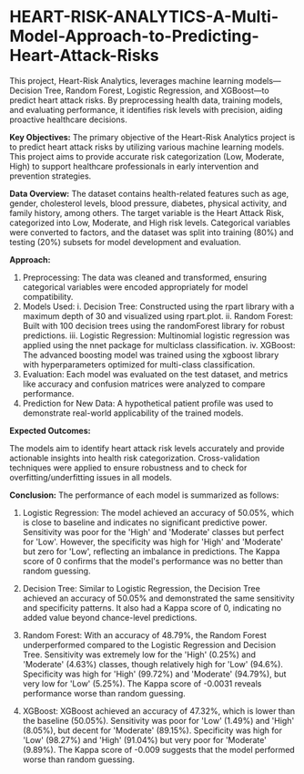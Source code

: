 # HEART-RISK-ANALYTICS-A-Multi-Model-Approach-to-Predicting-Heart-Attack-Risks
This project, Heart-Risk Analytics, leverages machine learning models—Decision Tree, Random Forest, Logistic Regression, and XGBoost—to predict heart attack risks. By preprocessing health data, training models, and evaluating performance, it identifies risk levels with precision, aiding proactive healthcare decisions.

**Key Objectives:**
The primary objective of the Heart-Risk Analytics project is to predict heart attack risks by utilizing various machine learning models. This project aims to provide accurate risk categorization (Low, Moderate, High) to support healthcare professionals in early intervention and prevention strategies.

**Data Overview:**
The dataset contains health-related features such as age, gender, cholesterol levels, blood pressure, diabetes, physical activity, and family history, among others. The target variable is the Heart Attack Risk, categorized into Low, Moderate, and High risk levels. Categorical variables were converted to factors, and the dataset was split into training (80%) and testing (20%) subsets for model development and evaluation.

**Approach:**

1. Preprocessing: The data was cleaned and transformed, ensuring categorical variables were encoded appropriately for model compatibility.
2. Models Used:
   i. Decision Tree: Constructed using the rpart library with a maximum depth of 30 and visualized using rpart.plot.
   ii. Random Forest: Built with 100 decision trees using the randomForest library for robust predictions.
   iii. Logistic Regression: Multinomial logistic regression was applied using the nnet package for multiclass classification.
   iv. XGBoost: The advanced boosting model was trained using the xgboost library with hyperparameters optimized for multi-class classification.
3. Evaluation: Each model was evaluated on the test dataset, and metrics like accuracy and confusion matrices were analyzed to compare performance.
4. Prediction for New Data: A hypothetical patient profile was used to demonstrate real-world applicability of the trained models.

**Expected Outcomes:**

The models aim to identify heart attack risk levels accurately and provide actionable insights into health risk categorization. Cross-validation techniques were applied to ensure robustness and to check for overfitting/underfitting issues in all models.

**Conclusion:**
The performance of each model is summarized as follows:

1. Logistic Regression:
The model achieved an accuracy of 50.05%, which is close to baseline and indicates no significant predictive power. Sensitivity was poor for the 'High' and 'Moderate' classes but perfect for 'Low'. However, the specificity was high for 'High' and 'Moderate' but zero for 'Low', reflecting an imbalance in predictions. The Kappa score of 0 confirms that the model's performance was no better than random guessing.

2. Decision Tree:
Similar to Logistic Regression, the Decision Tree achieved an accuracy of 50.05% and demonstrated the same sensitivity and specificity patterns. It also had a Kappa score of 0, indicating no added value beyond chance-level predictions.

3. Random Forest:
With an accuracy of 48.79%, the Random Forest underperformed compared to the Logistic Regression and Decision Tree. Sensitivity was extremely low for the 'High' (0.25%) and 'Moderate' (4.63%) classes, though relatively high for 'Low' (94.6%). Specificity was high for 'High' (99.72%) and 'Moderate' (94.79%), but very low for 'Low' (5.25%). The Kappa score of -0.0031 reveals performance worse than random guessing.

4. XGBoost:
XGBoost achieved an accuracy of 47.32%, which is lower than the baseline (50.05%). Sensitivity was poor for 'Low' (1.49%) and 'High' (8.05%), but decent for 'Moderate' (89.15%). Specificity was high for 'Low' (98.27%) and 'High' (91.04%) but very poor for 'Moderate' (9.89%). The Kappa score of -0.009 suggests that the model performed worse than random guessing.
